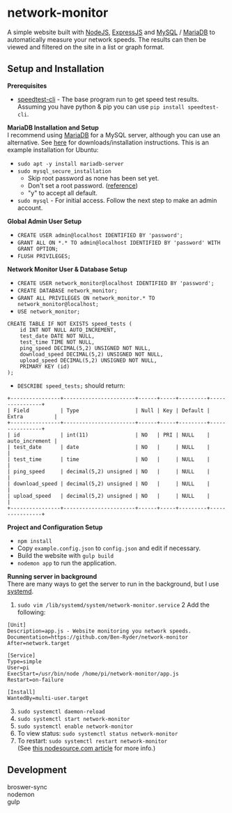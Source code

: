 # network-monitor
A simple website built with [NodeJS](https://nodejs.org/en/), [ExpressJS](https://expressjs.com/) and [MySQL](https://www.mysql.com/) / [MariaDB](https://mariadb.org/) to automatically measure your network speeds.
The results can then be viewed and filtered on the site in a list or graph format.

## Setup and Installation

**Prerequisites**  
- [speedtest-cli](https://github.com/sivel/speedtest-cli) - The base program run to get speed test results. Assuming you have python & pip you can use `pip install speedtest-cli`.

**MariaDB Installation and Setup**  
I recommend using [MariaDB](https://mariadb.org/) for a MySQL server, although you can use an alternative.
See [here](https://downloads.mariadb.org/) for downloads/installation instructions.
This is an example installation for Ubuntu:
- `sudo apt -y install mariadb-server`  
- `sudo mysql_secure_installation` 
    - Skip root password as none has been set yet. 
    - Don't set a root password. ([reference](https://www.digitalocean.com/community/tutorials/how-to-install-mariadb-on-ubuntu-18-04#step-2-%E2%80%94-configuring-mariadb))
    - "y" to accept all default.  
- `sudo mysql` - For initial access. Follow the next step to make an admin account.  

**Global Admin User Setup**
- `CREATE USER admin@localhost IDENTIFIED BY 'password';`
- `GRANT ALL ON *.* TO admin@localhost IDENTIFIED BY 'password' WITH GRANT OPTION;` 
- `FLUSH PRIVILEGES;`

**Network Monitor User & Database Setup**
- `CREATE USER network_monitor@localhost IDENTIFIED BY 'password';`
- `CREATE DATABASE network_monitor;`
- `GRANT ALL PRIVILEGES ON network_monitor.* TO network_monitor@localhost;`
- `USE network_monitor;`
```
CREATE TABLE IF NOT EXISTS speed_tests (
    id INT NOT NULL AUTO_INCREMENT,
    test_date DATE NOT NULL,
    test_time TIME NOT NULL,
    ping_speed DECIMAL(5,2) UNSIGNED NOT NULL,
    download_speed DECIMAL(5,2) UNSIGNED NOT NULL,
    upload_speed DECIMAL(5,2) UNSIGNED NOT NULL,
    PRIMARY KEY (id)
);
```
- `DESCRIBE speed_tests;` should return:
```
+----------------+-----------------------+------+-----+---------+----------------+
| Field          | Type                  | Null | Key | Default | Extra          |
+----------------+-----------------------+------+-----+---------+----------------+
| id             | int(11)               | NO   | PRI | NULL    | auto_increment |
| test_date      | date                  | NO   |     | NULL    |                |
| test_time      | time                  | NO   |     | NULL    |                |
| ping_speed     | decimal(5,2) unsigned | NO   |     | NULL    |                |
| download_speed | decimal(5,2) unsigned | NO   |     | NULL    |                |
| upload_speed   | decimal(5,2) unsigned | NO   |     | NULL    |                |
+----------------+-----------------------+------+-----+---------+----------------+
```

**Project and Configuration Setup**
- `npm install`
- Copy `example.config.json` to `config.json` and edit if necessary.
- Build the website with `gulp build`
- `nodemon app` to run the application.

**Running server in background**  
There are many ways to get the server to run in the background, but I use [systemd](https://systemd.io/).

1. `sudo vim /lib/systemd/system/network-monitor.service`
2 Add the following:
```
[Unit]
Description=app.js - Website monitoring you network speeds. 
Documentation=https://github.com/Ben-Ryder/network-monitor
After=network.target

[Service]
Type=simple
User=pi
ExecStart=/usr/bin/node /home/pi/network-monitor/app.js
Restart=on-failure

[Install]
WantedBy=multi-user.target
```
3. `sudo systemctl daemon-reload`
4. `sudo systemctl start network-monitor`
5. `sudo systemctl enable network-monitor`
6. To view status: `sudo systemctl status network-monitor`  
7. To restart: `sudo systemctl restart network-monitor`  
(See [this nodesource.com article](https://nodesource.com/blog/running-your-node-js-app-with-systemd-part-1/) for more info.)  

## Development

broswer-sync  
nodemon                                             
gulp
